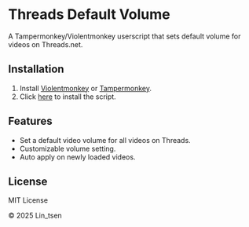 # Threads Default Volume

A Tampermonkey/Violentmonkey userscript that sets default volume for videos on Threads.net.

## Installation

1. Install [Violentmonkey](https://violentmonkey.github.io/) or [Tampermonkey](https://www.tampermonkey.net/).
2. Click [here](https://raw.githubusercontent.com/Lintsen3847/Threads-Volume/main/main.js) to install the script.

## Features

- Set a default video volume for all videos on Threads.
- Customizable volume setting.
- Auto apply on newly loaded videos.

## License

MIT License

© 2025 Lin_tsen
